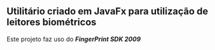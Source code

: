 ## Utilitário criado em JavaFx para utilização de leitores biométricos

Este projeto faz uso do **_FingerPrint SDK 2009_**